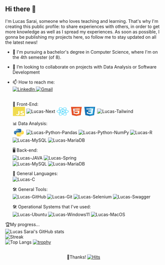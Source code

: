 ## Hi there 👋
I'm Lucas Sarai, someone who loves teaching and learning. That's why I'm creating this public profile: to share experiences with others, in order to get more knowledge as well as I spread my experiences. As soon as possible, I gonna be publishing my projects here, so follow me to stay updated on all the latest news!  
- 🔭 I'm pursuing a bachelor's degree in Computer Science, where I'm on the 4th semester (of 8).
- 🤝 I’m looking to collaborate on projects with Data Analysis or Software Development
- 📫 How to reach me: <br>
<a href= "https://www.linkedin.com/in/lucas-pires-de-camargo-sarai-9439432a3/"> ![LinkedIn](https://img.shields.io/badge/LinkedIn-Lucas_P_C_Sarai-0077B5?style=for-the-badge&logo=linkedin&logoColor=white) </a>
 <a href = "mailto:sarai.pc.lucas@gmail.com">[![Gmail](https://img.shields.io/badge/Gmail-sarai.pc.lucas%40gmail.com-D14836?style=for-the-badge&logo=gmail&logoColor=white)](mailto:seu_email@gmail.com)
</a><br> <br>

  📲 Front-End: <br>
  <img align="center" alt="Lucas-Js" height="30" width="40" src="https://raw.githubusercontent.com/devicons/devicon/master/icons/javascript/javascript-plain.svg">
  <img align="center" alt="Lucas-Next" height="30" width="40" src="https://cdn.jsdelivr.net/gh/devicons/devicon@latest/icons/nextjs/nextjs-original.svg" />
  <img align="center" alt="Lucas-React" height="30" width="40" src="https://raw.githubusercontent.com/devicons/devicon/master/icons/react/react-original.svg">
  <img align="center" alt="Lucas-HTML" height="30" width="40" src="https://raw.githubusercontent.com/devicons/devicon/master/icons/html5/html5-original.svg">
  <img align="center" alt="Lucas-CSS" height="30" width="40" src="https://raw.githubusercontent.com/devicons/devicon/master/icons/css3/css3-original.svg">
  <img align="center" alt="Lucas-Tailwind" height="30" width="110" src="https://img.shields.io/badge/Tailwind_CSS-38B2AC?style=for-the-badge&logo=tailwind-css&logoColor=white">

  📊 Data Analysis: <br>
  <img align="center" alt="Lucas-Python" height="30" width="40" src="https://raw.githubusercontent.com/devicons/devicon/master/icons/python/python-original.svg">
  <img align="center" alt="Lucas-Python-Pandas" height="30" width="40" src="https://cdn.jsdelivr.net/gh/devicons/devicon@latest/icons/pandas/pandas-original-wordmark.svg" />
  <img align="center" alt="Lucas-Python-NumPy" height="30" width="40" src="https://cdn.jsdelivr.net/gh/devicons/devicon@latest/icons/numpy/numpy-original-wordmark.svg" />
  <img align="center" alt="Lucas-R" height="30" width="40" src="https://cdn.jsdelivr.net/gh/devicons/devicon@latest/icons/r/r-original.svg" />
  <img align="center" alt="Lucas-MySQL" height="30" width="40" src="https://cdn.jsdelivr.net/gh/devicons/devicon@latest/icons/mysql/mysql-original.svg" />
  <img align="center" alt="Lucas-MariaDB" height="30" width="40" src="https://cdn.jsdelivr.net/gh/devicons/devicon@latest/icons/mariadb/mariadb-original.svg" />
          
  🖥️ Back-end: <br>
  <img align="center" alt="Lucas-JAVA" height="30" width="40" src="https://cdn.jsdelivr.net/gh/devicons/devicon@latest/icons/java/java-original.svg" />
  <img align="center" alt="Lucas-Spring" height="30" width="40" src="https://cdn.jsdelivr.net/gh/devicons/devicon@latest/icons/spring/spring-original-wordmark.svg" />        
  <img align="center" alt="Lucas-MySQL" height="30" width="40" src="https://cdn.jsdelivr.net/gh/devicons/devicon@latest/icons/mysql/mysql-original.svg" />
  <img align="center" alt="Lucas-MariaDB" height="30" width="40" src="https://cdn.jsdelivr.net/gh/devicons/devicon@latest/icons/mariadb/mariadb-original.svg" />

  📖 General Languages: <br>
  <img align="center" alt="Lucas-C" height="30" width="40" src="https://cdn.jsdelivr.net/gh/devicons/devicon@latest/icons/c/c-original.svg" />

  🛠️ General Tools: <br>
  <img align="center" alt="Lucas-GitHub" height="30" width="40" src="https://cdn.jsdelivr.net/gh/devicons/devicon@latest/icons/github/github-original.svg" />
  <img align="center" alt="Lucas-Git" height="30" width="40" src="https://cdn.jsdelivr.net/gh/devicons/devicon@latest/icons/git/git-original.svg" />
  <img align="center" alt="Lucas-Selenium" height="30" width="40" src="https://cdn.jsdelivr.net/gh/devicons/devicon@latest/icons/selenium/selenium-original.svg" />
  <img align="center" alt="Lucas-Swagger" height="30" width="40" src="https://cdn.jsdelivr.net/gh/devicons/devicon@latest/icons/swagger/swagger-original.svg" />
          

  🛠️ Operational Systems that I've used: <br>
  <img align="center" alt="Lucas-Ubuntu" height="30" width="40" src="https://cdn.jsdelivr.net/gh/devicons/devicon@latest/icons/ubuntu/ubuntu-original.svg" />
  <img align="center" alt="Lucas-Windows11" height="30" width="40" src="https://cdn.jsdelivr.net/gh/devicons/devicon@latest/icons/windows11/windows11-original.svg" />
  <img align="center" alt="Lucas-MacOS" height="30" width="110" src="https://img.shields.io/badge/mac%20os-000000?style=for-the-badge&logo=apple&logoColor=white">

  
 🏆My progress... <br>
  ![Lucas Sarai's GitHub stats](https://github-readme-stats.vercel.app/api?username=Lsarai23&theme=highcontrast&border_radius=5)<br> 
  ![Streak](https://github-readme-streak-stats.herokuapp.com/?user=Lsarai23&theme=highcontrast&border_radius=5)<br>
  ![Top Langs](https://github-readme-stats.vercel.app/api/top-langs/?username=Lsarai23&layout=compact&theme=gruvbox)
  [![trophy](https://github-profile-trophy.vercel.app/?username=Lsarai23&theme=juicyfresh)](https://github.com/ryo-ma/github-profile-trophy)




<br>

<div align="center">
  📶Thanks! <a href="https://hits.sh/github.com/Lsarai23/"><img alt="Hits" src="https://hits.sh/github.com/Lsarai23.svg?label=Profile%20Views&logo=github"/></a>
</div>
          
  
          
          
          
          
          
  

